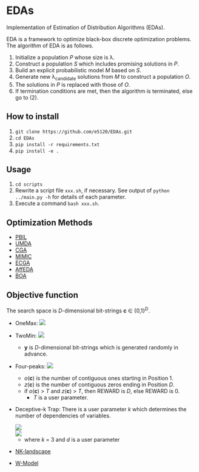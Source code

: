 # EDAs
Implementation of Estimation of Distribution Algorithms (EDAs).

EDA is a framework to optimize black-box discrete optimization problems.  
The algorithm of EDA is as follows.
1. Initialize a population *P* whose size is &lambda;.
2. Construct a population *S* which includes promising solutions in *P*.
3. Build an explicit probabilistic model *M* based on *S*.
4. Generate new &lambda;<sub>candidate</sub> solutions from *M* to construct a population *O*.
5. The solutions in *P* is replaced with those of *O*.
6. If termination conditions are met, then the algorithm is terminated, else go to (2).

## How to install
1. `git clone https://github.com/e5120/EDAs.git`
2. `cd EDAs`
3. `pip install -r requirements.txt`
4. `pip install -e .`

## Usage
1. `cd scripts`
2. Rewrite a script file `xxx.sh`, if necessary. See output of `python ../main.py -h` for details of each parameter.
3. Execute a command `bash xxx.sh`.

## Optimization Methods
- [PBIL](https://apps.dtic.mil/docs/citations/ADA282654)
- [UMDA](http://www.muehlenbein.org/estbin96.pdf)
- [CGA](https://ieeexplore.ieee.org/document/797971)
- [MIMIC](https://papers.nips.cc/paper/1328-mimic-finding-optima-by-estimating-probability-densities.pdf)
- [ECGA](https://www.researchgate.net/publication/2460502_Linkage_Learning_via_Probabilistic_Modeling_in_the_ECGA)
- [AffEDA](https://ieeexplore.ieee.org/document/6793952)
- [BOA](https://dl.acm.org/doi/pdf/10.5555/2933923.2933973)

## Objective function
The search space is *D*-dimensional bit-strings **c** &in; {0,1}<sup>D</sup>.
- OneMax: <img src="https://latex.codecogs.com/gif.latex?\inline&space;f(\boldsymbol{c})=\sum_{i=1}^Dc_i" />
- TwoMin: <img src="https://latex.codecogs.com/gif.latex?\inline&space;f(\boldsymbol{c},&space;\boldsymbol{y})=\min(\sum_{i=1}^D|c_i-y_i|,\sum_{i=1}^D|(1-c_i)-y_i|)" />
  
  - **y** is *D*-dimensional bit-strings which is generated randomly in advance.

- Four-peaks: <img src="https://latex.codecogs.com/gif.latex?\inline&space;f(\boldsymbol{c})=\max(o(\boldsymbol{c}),z(\boldsymbol{c}))&plus;\textrm{REWARD}" />

  - *o*(**c**) is the number of contiguous ones starting in Position 1.
  - *z*(**c**) is the number of contiguous zeros ending in Position *D*.
  - if *o*(**c**) > *T* and *z*(**c**) > *T*, then REWARD is *D*, else REWARD is 0.
    - *T* is a user parameter.
- Deceptive-k Trap: There is a user parameter *k* which determines the number of dependencies of variables.

  <img src="https://latex.codecogs.com/gif.latex?f(\boldsymbol{c})&space;=&space;\sum_{i=0}^{D/3-1}g(c_{3i&plus;1},c_{3i&plus;2},c_{3i&plus;3})," />
  <br>
  <img src="https://latex.codecogs.com/gif.latex?g(c_1,&space;c_2,&space;c_3)&space;=&space;\left\{&space;\begin{array}{ll}&space;1-d&space;&&space;\sum_{i}c_i&space;=&space;0&space;\\&space;1-2d&space;&&space;\sum_{i}c_i&space;=&space;1&space;\\&space;0&space;&&space;\sum_{i}c_i&space;=&space;2&space;\\&space;1&space;&&space;\sum_{i}c_i&space;=&space;3,&space;\\&space;\end{array}&space;\right." />

  - where *k* = 3 and *d* is a user parameter
- [NK-landscape](http://ncra.ucd.ie/wp-content/uploads/2020/08/SocialLearning_GECCO2019.pdf)
- [W-Model](http://iao.hfuu.edu.cn/images/publications/W2018TWMATBBDOBPIFTBGW.pdf)
